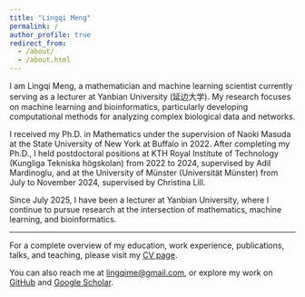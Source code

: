 ```yaml
---
title: "Lingqi Meng"
permalink: /
author_profile: true
redirect_from: 
  - /about/
  - /about.html
---
```


I am Lingqi Meng, a mathematician and machine learning scientist currently serving as a lecturer at Yanbian University (延边大学). My research focuses on machine learning and bioinformatics, particularly developing computational methods for analyzing complex biological data and networks.

I received my Ph.D. in Mathematics under the supervision of Naoki Masuda at the State University of New York at Buffalo in 2022. After completing my Ph.D., I held postdoctoral positions at KTH Royal Institute of Technology (Kungliga Tekniska högskolan) from 2022 to 2024, supervised by Adil Mardinoglu, and at the University of Münster (Universität Münster) from July to November 2024, supervised by Christina Lill.

Since July 2025, I have been a lecturer at Yanbian University, where I continue to pursue research at the intersection of mathematics, machine learning, and bioinformatics.

---

For a complete overview of my education, work experience, publications, talks, and teaching, please visit my [CV page](https://lingqime.github.io/cv/).

You can also reach me at [lingqime@gmail.com](mailto:lingqime@gmail.com), or explore my work on [GitHub](https://github.com/lingqime) and [Google Scholar](https://scholar.google.com/citations?user=LCx9VBIAAAAJ&hl=en&oi=ao).
